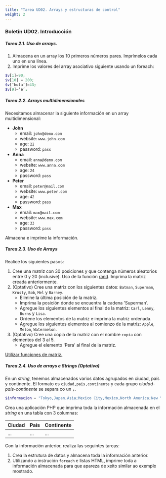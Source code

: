 ```yaml
---
title: "Tarea UD02. Arrays y estructuras de control"
weight: 2
---
```


### Boletín UD02. Introducción

##### Tarea 2.1. Uso de arrays. 

1. Almacena en un array los 10 primeros números pares. Imprímelos cada uno en una línea.
2. Imprime los valores del array asociativo siguiente usando un foreach:
```php
$v[1]=90;
$v[10] = 200;
$v[‘hola’]=43;
$v[9]=’e’;
```

##### Tarea 2.2. Arrays multidimensionales

Necesitamos almacenar la siguiente información en un array multidimensional:

- **John**
    - email: `john@demo.com`
    - website: `www.john.com`
    - age: `22`
    - password: `pass`
- **Anna**
    - email: `anna@demo.com`
    - website: `www.anna.com`
    - age: `24`
    - password: `pass`
- **Peter**
    - email: `peter@mail.com`
    - website: `www.peter.com`
    - age: `42`
    - password: `pass`
- **Max**
    - email: `max@mail.com`
    - website: `www.max.com`
    - age: `33`
    - password: `pass`

Almacena e imprime la información. 

##### Tarea 2.3. Uso de Arrays

Realice los siguientes pasos:
1. Cree una matriz con 30 posiciones y que contenga números aleatorios entre 0 y 20 (inclusive). Uso de la función [rand](https://www.php.net/manual/es/function.rand.php). Imprima la matriz creada anteriormente.
2. (Optativo) Cree una matriz con los siguientes datos: `Batman`, `Superman`, `Krusty`, `Bob`, `Mel` y `Barney`.
    - Elimine la última posición de la matriz. 
    - Imprima la posición donde se encuentra la cadena 'Superman'. 
    - Agregue los siguientes elementos al final de la matriz: `Carl`, `Lenny`, `Burns` y `Lisa`. 
    - Ordene los elementos de la matriz e imprima la matriz ordenada. 
    - Agregue los siguientes elementos al comienzo de la matriz: `Apple`, `Melon`, `Watermelon`. 
3. (Optativo) Cree una copia de la matriz con el nombre `copia` con elementos del 3 al 5.
    - Agregue el elemento 'Pera' al final de la matriz. 

[Utilizar funciones de matriz.](https://www.php.net/manual/es/ref.array.php)

##### Tarea 2.4. Uso de arrays e Strings (Optativa)

En un *string*, tenemos almacenados varios datos agrupados en ciudad, país y continente. El formato es `ciudad,pais,continente` y cada grupo *ciudad-pais-continente* se separa co un `;`.

```php
$informacion = "Tokyo,Japan,Asia;Mexico City,Mexico,North America;New York City,USA,North America;Mumbai,India,Asia;Seoul,Korea,Asia;Shanghai,China,Asia;Lagos,Nigeria,Africa;Buenos Aires,Argentina,South America;Cairo,Egypt,Africa;London,UK,Europe";
```

Crea una aplicación PHP que imprima toda la información almacenada en el *string* en una tabla con 3 columnas:


Ciudad|País|Continente
:-|:-|:-
...|...|...

Con la información anterior, realiza las seguintes tareas:
1. Crea la estrutura de datos y almacena toda la información anterior.
1. Utilizando a instrución `foreach` e listas HTML, imprime toda a información almacenada para que apareza de xeito similar ao exemplo mostrado.





